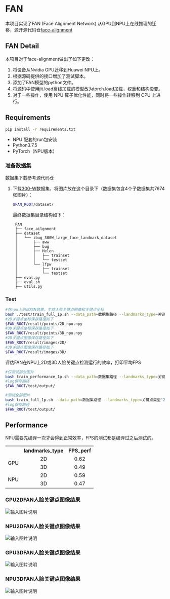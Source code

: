# FAN

本项目实现了FAN (Face Alignment Network) 从GPU到NPU上在线推理的迁移，源开源代码仓[face-alignment](https://github.com/1adrianb/face-alignment)

## FAN Detail

本项目对于face-alignment做出了如下更改：

1. 将设备从Nvidia GPU迁移到Huawei NPU上。
2. 根据源码提供的接口增加了测试脚本。
3. 添加了FAN模型的python文件。
4. 将源码中使用jit.load离线加载的模型改为torch.load加载，权重和结构没变。
5. 对于一些操作，使用 NPU 算子优化性能，同时将一些操作转移到 CPU 上进行。

## Requirements

```bash
pip install -r requirements.txt
```

- NPU 配套的run包安装
- Python3.7.5
- PyTorch（NPU版本）



### 准备数据集
数据集下载参考源代码仓

1. 下载[300-W](http://dlib.net/files/data/ibug_300W_large_face_landmark_dataset.tar.gz)数据集，将图片放在这个目录下（数据集包含4个子数据集共7674张图片）：

   ```bash
   $FAN_ROOT/dataset/
   ```

   最终数据集目录结构如下：

   ```
    FAN
    ├── face_ailgnment
    ├── dataset
    │   └── ibug_300W_large_face_landmark_dataset
    │       ├── aww
    │       ├── bug
    │       ├── Helen
    │       │   ├── trainset
    │       │   └── testset
    │       └── lfpw
    │           ├── trainset
    │           └── testset
    ├── eval.py
    ├── eval.sh
    ├── utils.py
    ```

### Test

```bash
#在npu上测试FAN效果，生成人脸关键点图像和关键点坐标
bash ./test/train_full_1p.sh --data_path=数据集路径 --landmarks_type=关键点类型"2D"或"3D"
#2D关键点坐标保存路径如下
$FAN_ROOT/result/points/2D_npu.npy 
#3D关键点坐标保存路径如下
$FAN_ROOT/result/points/3D_npu.npy 
#2D关键点图像保存路径如下
$FAN_ROOT/result/images/2D/ 
#3D关键点图像保存路径如下
$FAN_ROOT/result/images/3D/ 
```

评估FAN在NPU上2D或3D人脸关键点检测运行的效率，打印平均FPS
```bash
#仅测试部分图片
bash train_performance_1p.sh --data_path=数据集路径 --landmarks_type=关键点类型"2D"或"3D"
#log保存路径
$FAN_ROOT/test/output/ 
```
```bash
#测试全部图片
bash train_full_1p.sh --data_path=数据集路径 --landmarks_type=关键点类型"2D"或"3D"
#log保存路径
$FAN_ROOT/test/output/ 
```


## Performance
NPU需要先编译一次才会得到正常效率，FPS的测试都是编译过之后测试的。

<table align="center">
	<tr>
	    <th> </th>
	    <th>landmarks_type</th>
	    <th>FPS_perf</th>  
	</tr >
	<tr >
	    <td align="center" rowspan="2">GPU</td>
	    <td align="center">2D</td>
	    <td align="center">0.62</td>
	</tr>
	<tr>
	    <td align="center">3D</td>
	    <td align="center">0.49</td>
	</tr>
        <tr >
	    <td align="center" rowspan="2">NPU</td>
	    <td align="center">2D</td>
	    <td align="center">0.59</td>
	</tr>
	<tr>
	    <td align="center">3D</td>
	    <td align="center">0.47</td>
	</tr>
	
</table>


### GPU2DFAN人脸关键点图像结果

![输入图片说明](https://arx-2022.obs.cn-north-4.myhuaweicloud.com/pic/demo2DGPU.jpg)

### NPU2DFAN人脸关键点图像结果

![输入图片说明](https://arx-2022.obs.cn-north-4.myhuaweicloud.com/pic/demo2DNPU.png)

### GPU3DFAN人脸关键点图像结果

![输入图片说明](https://arx-2022.obs.cn-north-4.myhuaweicloud.com/pic/demo3DGPU.png)

### NPU3DFAN人脸关键点图像结果

![输入图片说明](https://arx-2022.obs.cn-north-4.myhuaweicloud.com/pic/demo3DNPU.png)
